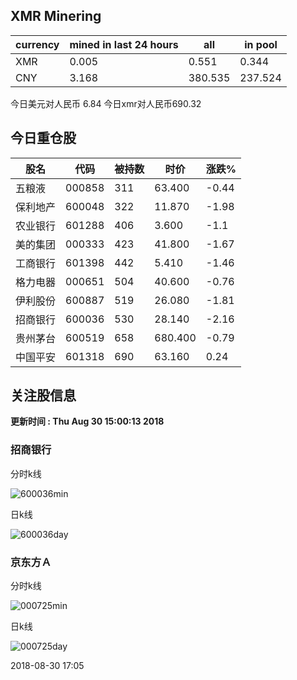 ## XMR Minering

|currency|mined in last 24 hours|all|in pool|
|---|---|---|---|
|XMR|0.005|0.551|0.344|
|CNY|3.168|380.535|237.524|

今日美元对人民币 6.84	今日xmr对人民币690.32


## 今日重仓股 

|股名|代码|被持数|时价|涨跌%|
|---|---|---|---|---|
|五粮液|000858|311|63.400|-0.44|
|保利地产|600048|322|11.870|-1.98|
|农业银行|601288|406|3.600|-1.1|
|美的集团|000333|423|41.800|-1.67|
|工商银行|601398|442|5.410|-1.46|
|格力电器|000651|504|40.600|-0.76|
|伊利股份|600887|519|26.080|-1.81|
|招商银行|600036|530|28.140|-2.16|
|贵州茅台|600519|658|680.400|-0.79|
|中国平安|601318|690|63.160|0.24|

## 关注股信息
**更新时间 : Thu Aug 30 15:00:13 2018**
### 招商银行 
分时k线

![600036min](http://image.sinajs.cn/newchart/min/n/sh600036.gif)

日k线

![600036day](http://image.sinajs.cn/newchart/daily/n/sh600036.gif)

### 京东方Ａ 
分时k线

![000725min](http://image.sinajs.cn/newchart/min/n/sz000725.gif)

日k线

![000725day](http://image.sinajs.cn/newchart/daily/n/sz000725.gif)

2018-08-30 17:05